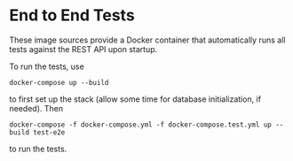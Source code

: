 # End to End Tests

These image sources provide a Docker container that automatically runs all tests against the REST API upon startup.

To run the tests, use

    docker-compose up --build

to first set up the stack (allow some time for database initialization, if needed). Then

    docker-compose -f docker-compose.yml -f docker-compose.test.yml up --build test-e2e
    
to run the tests.
